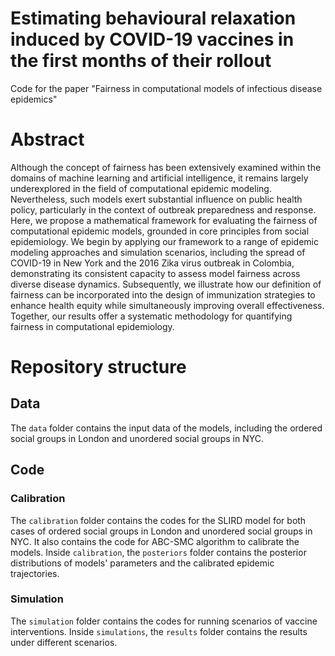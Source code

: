 # Estimating behavioural relaxation induced by COVID-19 vaccines in the first months of their rollout
Code for the paper "Fairness in computational models of infectious disease epidemics"
# Abstract
Although the concept of fairness has been extensively examined within the domains of machine learning and artificial
intelligence, it remains largely underexplored in the field of computational epidemic modeling. Nevertheless, such models exert
substantial influence on public health policy, particularly in the context of outbreak preparedness and response. Here, we
propose a mathematical framework for evaluating the fairness of computational epidemic models, grounded in core principles
from social epidemiology. We begin by applying our framework to a range of epidemic modeling approaches and simulation
scenarios, including the spread of COVID-19 in New York and the 2016 Zika virus outbreak in Colombia, demonstrating its
consistent capacity to assess model fairness across diverse disease dynamics. Subsequently, we illustrate how our definition
of fairness can be incorporated into the design of immunization strategies to enhance health equity while simultaneously
improving overall effectiveness. Together, our results offer a systematic methodology for quantifying fairness in computational
epidemiology.

# Repository structure
## Data
The `data` folder contains the input data of the models, including the ordered social groups in London and unordered social groups in NYC.
## Code
### Calibration
The `calibration` folder contains the codes for the SLIRD model for both cases of ordered social groups in London and unordered social groups in NYC. It also contains the code for ABC-SMC algorithm to calibrate the models. Inside `calibration`, the `posteriors` folder contains the posterior distributions of models' parameters and the calibrated epidemic trajectories.
### Simulation
The `simulation` folder contains the codes for running scenarios of vaccine interventions. Inside `simulations`, the `results` folder contains the results under different scenarios.
